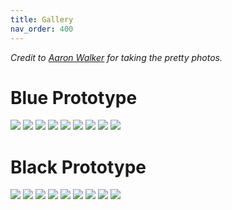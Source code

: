 ```yaml
---
title: Gallery
nav_order: 400
---
```


*Credit to [Aaron Walker](http://instagram.com/aawalkerphoto/) for taking the pretty photos.*

# Blue Prototype

![](https://dex-github-macroball.s3.us-west-1.amazonaws.com/macroball-blue-01.png)
![](https://dex-github-macroball.s3.us-west-1.amazonaws.com/macroball-blue-02.png)
![](https://dex-github-macroball.s3.us-west-1.amazonaws.com/macroball-blue-03.png)
![](https://dex-github-macroball.s3.us-west-1.amazonaws.com/macroball-blue-04.png)
![](https://dex-github-macroball.s3.us-west-1.amazonaws.com/macroball-blue-05.png)
![](https://dex-github-macroball.s3.us-west-1.amazonaws.com/macroball-blue-06.png)
![](https://dex-github-macroball.s3.us-west-1.amazonaws.com/macroball-blue-07.png)
![](https://dex-github-macroball.s3.us-west-1.amazonaws.com/macroball-blue-08.png)
![](https://dex-github-macroball.s3.us-west-1.amazonaws.com/macroball-blue-09.png)

# Black Prototype

![](https://dex-github-macroball.s3.us-west-1.amazonaws.com/macroball-black-01.png)
![](https://dex-github-macroball.s3.us-west-1.amazonaws.com/macroball-black-02.png)
![](https://dex-github-macroball.s3.us-west-1.amazonaws.com/macroball-black-03.png)
![](https://dex-github-macroball.s3.us-west-1.amazonaws.com/macroball-black-04.png)
![](https://dex-github-macroball.s3.us-west-1.amazonaws.com/macroball-black-05.png)
![](https://dex-github-macroball.s3.us-west-1.amazonaws.com/macroball-black-06.png)
![](https://dex-github-macroball.s3.us-west-1.amazonaws.com/macroball-black-07.png)
![](https://dex-github-macroball.s3.us-west-1.amazonaws.com/macroball-black-08.png)
![](https://dex-github-macroball.s3.us-west-1.amazonaws.com/macroball-black-09.png)
